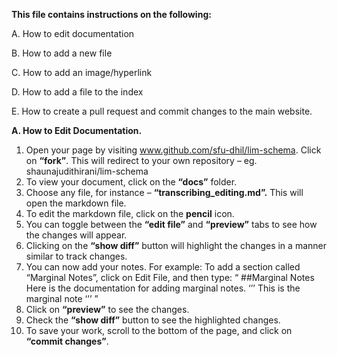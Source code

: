 **This file contains instructions on the following:** 

A.	How to edit documentation 

B.	How to add a new file

C.	How to add an image/hyperlink 

D.	How to add a file to the index

E.	How to create a pull request and commit changes to the main website. 

**A. How to Edit Documentation.**
1. Open your page by visiting www.github.com/sfu-dhil/lim-schema. Click on **“fork”**. This will redirect to your own repository – eg. shaunajudithirani/lim-schema 
2. To view your document, click on the **“docs”** folder. 
3. Choose any file, for instance – **“transcribing_editing.md”.** This will open the markdown file. 
4. To edit the markdown file, click on the **pencil** icon. 
5. You can toggle between the **“edit file”** and **“preview”** tabs to see how the changes will appear. 
6. Clicking on the **“show diff”** button will highlight the changes in a manner similar to track changes. 
7. You can now add your notes. For example: To add a section called “Marginal Notes”, click on Edit File, and then type: 
“
##Marginal Notes 
Here is the documentation for adding marginal notes.
‘’’
<note type=”marginal” place=”margin”>This is the marginal note </note>
‘’’
” 
8. Click on **“preview”** to see the changes. 
9. Check the **“show diff”** button to see the highlighted changes. 
10. To save your work, scroll to the bottom of the page, and click on **“commit changes”**. 
